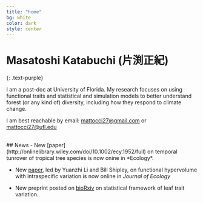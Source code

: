 ```yaml
---
title: "home"
bg: white
color: dark
style: center
---
```


# **Masatoshi Katabuchi** (片渕正紀)

{: .text-purple}

<!-- <span class="fa-stack subtlecircle" style="font-size:100px; background:rgba(255,166,0,0.1)">
  <i class="fa fa-circle fa-stack-2x text-white"></i>
  <i class="fa fa-bicycle fa-stack-1x text-orange"></i>
</span> -->

I am a post-doc at University of Florida. My research focuses on using functional traits and statistical and simulation models to better understand forest (or any kind of) diversity, including how they respond to climate change.  

  <span class="more-icons">
  <a href="https://twitter.com/mattocci"><i class="fa fa-twitter fa-4x"></i></a>
  <a href="https://github.com/mattocci27/"><i class="fa fa-github fa-4x"></i></a>
  <a href="mailto:mattocci27@gmail.com"><i class="fa fa-envelope fa-4x"></i></a>
  <a href="https://scholar.google.com/citations?user=ZF7iS6UAAAAJ&hl=en"><i class="ai ai-google-scholar fa-4x"></i></a>
  </span>

I am best reachable by email: [mattocci27@gmail.com](mailto:mattocci27@gmail.com) or [mattocci27@ufl.edu](mailto:mattocci27@ufl.edu)

<br />
## News
- New [paper](http://onlinelibrary.wiley.com/doi/10.1002/ecy.1952/full) on temporal tunrover of tropical tree species is now onine in *Ecology*.

- New [paper](http://onlinelibrary.wiley.com/doi/10.1111/1365-2745.12802/full), led by Yuanzhi Li and Bill Shipley, on functional hypervolume with intraspecific variation is now online in *Journal of Ecology*  

- New preprint posted on [bioRxiv](https://doi.org/10.1101/116855) on statistical framework of leaf trait variation.
